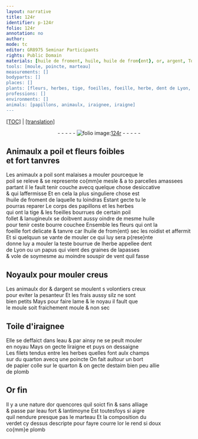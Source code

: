 ```yaml
---
layout: narrative
title: 124r
identifier: p-124r
folio: 124r
annotation: no
author:
mode: tc
editor: GR8975 Seminar Participants
rights: Public Domain
materials: [huile de froment, huile, huile de from{ent}, or, argent, Toile d'iraignee, eau, quarton, papier, estaim, plomb, Or fin, antimoyne, verdet]
tools: [moule, poincte, marteau]
measurements: []
bodyparts: []
places: []
plants: [fleurs, herbes, tige, foeilles, foeille, herbe, dent de Lyon, papus, lapasses]
professions: []
environments: []
animals: [papillons, animaulx, iraignee, iraigne]
---
```


<p><a href="{{ site.baseurl }}/diplomatic/" target="_blank">[TOC]</a> | <a href="{{ site.baseurl }}/texts/p-124r_tl/ target="_blank"">[translation]</a></p><div class="folio" align="center">- - - - - <a href="http://gallica.bnf.fr/ark:/12148/btv1b10500001g/f253.item.r=" target="_blank"><img src="https://cu-mkp.github.io/2017-workshop-edition/assets/photo-icon.png" alt="folio image: " style="display:inline-block; margin-bottom:-3px;"/>124r</a> - - - - - </div>  
  

## Animaulx a poil et <span class="pa">fleurs</span> foibles<br/> et fort tanvres

 
Les animaulx a poil sont malaises a mouler pourceque le<br/> poil se releve & se represente co{mm}e mesle & a <span class="del">to</span> parcelles amassees<br/> partant il le fault tenir couche avecq quelque chose desiccative<br/> & qui laffermisse Et en cela la plus singuliere chose est<br/> l<span class="m">huile de froment</span> de laquelle tu loindras Estant gecte tu le<br/> pourras reparer Le corps des <span class="al">papillons</span> et les <span class="pa">herbes</span><br/> qui ont la <span class="pa">tige</span> & les <span class="pa">foeilles</span> bourrues de certain poil<br/> follet & lanugineulx se doibvent aussy oindre de mesme <span class="m">huile</span><br/> pour tenir ceste bourre couchee Ensemble les <span class="pa">fleurs</span> qui ont la<br/> <span class="pa">foeille</span> fort delicate & tanvre car l<span class="m">huile de from{ent}</span> sec les roidist et affermit<br/> Et si quelquun se vante de mouler ce qui luy sera p{rese}nte<br/> donne luy a mouler la teste bourrue de l<span class="pa">herbe</span> appellee <span class="pa">dent<br/> de Lyon</span> ou un <span class="pa">papus</span> qui vient des graines de <span class="pa">lapasses</span><br/> & vole de soymesme au moindre souspir de vent quil fasse
 
 
  

## Noyaulx pour mouler creus

 
Les <span class="al">animaulx</span> d<span class="m">or</span> & d<span class="m">argent</span> se moulent <span class="del">s</span> volontiers creux<br/> pour eviter la pesanteur Et les frais aussy silz ne sont<br/> bien petits Mays pour faire lame & le noyau il fault que<br/> le <span class="tl">moule</span> soit fraichement moule & non sec
 
 
  

## <span class="m">Toile d'<span class="al">iraignee</span></span>

 
Elle se deffaict dans l<span class="m">eau</span> & par ainsy ne se peult mouler<br/> en noyau Mays on gecte l<span class="al">iraigne</span> et puys on dessaigne<br/> Les filets tendus entre les <span class="pa">herbes</span> quelles font aulx champs<br/> sur du <span class="m">quarton</span> avecq une <span class="tl">poincte</span> On fait aultour un bort<br/> de <span class="m">papier</span> colle sur le <span class="m">quarton</span> & on gecte d<span class="m">estaim</span> bien peu allie<br/> de <span class="m">plomb</span>
 
 
  

## <span class="m">Or fin</span>

 
Il y a une nature d<span class="m">or</span> quencores quil soict fin & sans alliage<br/> & passe par l<span class="m">eau</span> fort & l<span class="m">antimoyne</span> Est toutesfoys si aigre<br/> quil nendure presque pas le <span class="tl">marteau</span> Et la composition du<br/> <span class="m">verdet</span> cy dessus descripte pour fayre courre l<span class="m">or</span> le rend si doux<br/> co{mm}e <span class="m">plomb</span>
 
